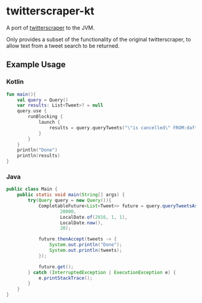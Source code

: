 twitterscraper-kt
=================

A port of [twitterscraper](https://github.com/taspinar/twitterscraper) to the JVM.

Only provides a subset of the functionality of the original twitterscraper, to allow text from a tweet search to be returned.

## Example Usage

### Kotlin

```kotlin
fun main(){
    val query = Query()
    var results: List<Tweet>? = null
    query.use {
        runBlocking {
            launch {
                results = query.queryTweets("\"is cancelled\" FROM:daftlimmy", limit = 20000)
            }
        }
    }
    println("Done")
    println(results)
}
```

### Java

```java
public class Main {
    public static void main(String[] args) {
        try(Query query = new Query()){
            CompletableFuture<List<Tweet>> future = query.queryTweetsAsync("\"is cancelled\" FROM:daftlimmy",
                    20000,
                    LocalDate.of(2016, 1, 1),
                    LocalDate.now(),
                    20);

            future.thenAccept(tweets -> {
                System.out.println("Done");
                System.out.println(tweets);
            });

            future.get();
        } catch (InterruptedException | ExecutionException e) {
            e.printStackTrace();
        }
    }
}
```


